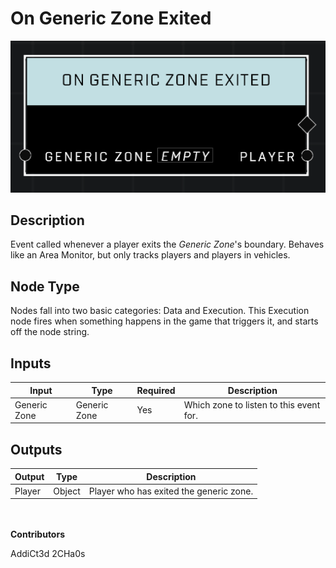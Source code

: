 # On Generic Zone Exited
![](../../../.gitbook/assets/on-generic-zone-exited.png)
## Description
Event called whenever a player exits the *Generic Zone*'s boundary. Behaves like an Area Monitor, but only tracks players and players in vehicles.

## Node Type
Nodes fall into two basic categories: Data and Execution. This Execution node fires when something happens in the game that triggers it, and starts off the node string.

## Inputs
| Input | Type | Required | Description |
|------------------|------------------|----------|--------------------------------------------------------------|
| Generic Zone | Generic Zone | Yes | Which zone to listen to this event for. |

## Outputs
| Output | Type | Description |
|------------------|------------------|--------------------------------------------------------------|
| Player | Object | Player who has exited the generic zone.|

\
\
**Contributors**

AddiCt3d 2CHa0s